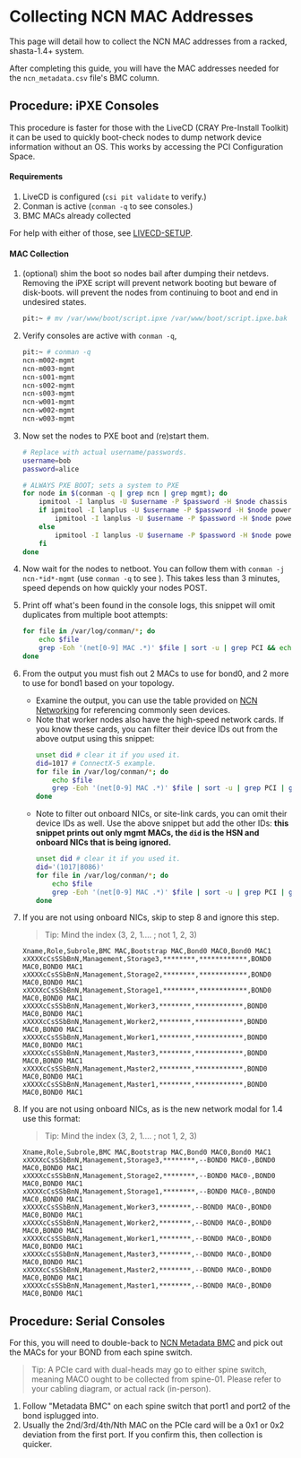 # Collecting NCN MAC Addresses

This page will detail how to collect the NCN MAC addresses from a racked, shasta-1.4+ system.

After completing this guide, you will have the MAC addresses needed for the `ncn_metadata.csv` file's BMC  column.

## Procedure: iPXE Consoles

This procedure is faster for those with the LiveCD (CRAY Pre-Install Toolkit) it can be used to quickly
boot-check nodes to dump network device information without an OS. This works by accessing the PCI Configuration Space.

#### Requirements

1. LiveCD is configured (`csi pit validate` to verify.)
2. Conman is active (`conman -q` to see consoles.)
3. BMC MACs already collected

For help with either of those, see [LIVECD-SETUP](006-LIVECD-SETUP.md).

#### MAC Collection

1. (optional) shim the boot so nodes bail after dumping their netdevs. Removing the iPXE script will prevent network booting but beware of disk-boots. 
will prevent the nodes from continuing to boot and end in undesired states.
    ```bash
    pit:~ # mv /var/www/boot/script.ipxe /var/www/boot/script.ipxe.bak
    ```
2. Verify consoles are active with `conman -q`,
    ```bash
    pit:~ # conman -q
    ncn-m002-mgmt
    ncn-m003-mgmt
    ncn-s001-mgmt
    ncn-s002-mgmt
    ncn-s003-mgmt
    ncn-w001-mgmt
    ncn-w002-mgmt
    ncn-w003-mgmt
    ```

3. Now set the nodes to PXE boot and (re)start them.
    ```bash
    # Replace with actual username/passwords.
    username=bob
    password=alice
    
    # ALWAYS PXE BOOT; sets a system to PXE
    for node in $(conman -q | grep ncn | grep mgmt); do
        ipmitool -I lanplus -U $username -P $password -H $node chassis bootdev pxe options=efiboot,persistent
        if ipmitool -I lanplus -U $username -P $password -H $node power status =~ 'off' ; then 
            ipmitool -I lanplus -U $username -P $password -H $node power on
        else
            ipmitool -I lanplus -U $username -P $password -H $node power reset
        fi
    done
    ```
4. Now wait for the nodes to netboot. You can follow them with `conman -j ncn-*id*-mgmt` (use `conman -q` to see ). This takes less than 3 minutes, speed depends on how quickly your nodes POST.
5. Print off what's been found in the console logs, this snippet will omit duplicates from multiple boot attempts:
    ```bash
    for file in /var/log/conman/*; do
        echo $file
        grep -Eoh '(net[0-9] MAC .*)' $file | sort -u | grep PCI && echo -----
    done
    ```
6. From the output you must fish out 2 MACs to use for bond0, and 2 more to use for bond1 based on your topology.
    - Examine the output, you can use the table provided on [NCN Networking](103-NETWORKING.md) for referencing commonly seen devices.
    - Note that worker nodes also have the high-speed network cards. If you know these cards, you can filter their device IDs out from the above output using this snippet:
        ```bash
        unset did # clear it if you used it.
        did=1017 # ConnectX-5 example.
        for file in /var/log/conman/*; do
            echo $file
            grep -Eoh '(net[0-9] MAC .*)' $file | sort -u | grep PCI | grep -Ev "$did" && echo -----
        done
        ``` 
    - Note to filter out onboard NICs, or site-link cards, you can omit their device IDs as well. Use the above snippet but add the other IDs:
      **this snippet prints out only mgmt MACs, the `did` is the HSN and onboard NICs that is being ignored.**
        ```bash
        unset did # clear it if you used it.
        did='(1017|8086)'
        for file in /var/log/conman/*; do
            echo $file
            grep -Eoh '(net[0-9] MAC .*)' $file | sort -u | grep PCI | grep -Ev "$did" && echo -----
        done
        ```
7. If you are not using onboard NICs, skip to step 8 and ignore this step. 
    > Tip: Mind the index (3, 2, 1.... ; not 1, 2, 3)
    ```
    Xname,Role,Subrole,BMC MAC,Bootstrap MAC,Bond0 MAC0,Bond0 MAC1
    xXXXXcCsSSbBnN,Management,Storage3,********,************,BOND0 MAC0,BOND0 MAC1
    xXXXXcCsSSbBnN,Management,Storage2,********,************,BOND0 MAC0,BOND0 MAC1
    xXXXXcCsSSbBnN,Management,Storage1,********,************,BOND0 MAC0,BOND0 MAC1
    xXXXXcCsSSbBnN,Management,Worker3,********,************,BOND0 MAC0,BOND0 MAC1
    xXXXXcCsSSbBnN,Management,Worker2,********,************,BOND0 MAC0,BOND0 MAC1
    xXXXXcCsSSbBnN,Management,Worker1,********,************,BOND0 MAC0,BOND0 MAC1
    xXXXXcCsSSbBnN,Management,Master3,********,************,BOND0 MAC0,BOND0 MAC1
    xXXXXcCsSSbBnN,Management,Master2,********,************,BOND0 MAC0,BOND0 MAC1
    xXXXXcCsSSbBnN,Management,Master1,********,************,BOND0 MAC0,BOND0 MAC1
    ```

8. If you are not using onboard NICs, as is the new network modal for 1.4 use this format:
    > Tip: Mind the index (3, 2, 1.... ; not 1, 2, 3)
    ```
    Xname,Role,Subrole,BMC MAC,Bootstrap MAC,Bond0 MAC0,Bond0 MAC1
    xXXXXcCsSSbBnN,Management,Storage3,********,--BOND0 MAC0-,BOND0 MAC0,BOND0 MAC1
    xXXXXcCsSSbBnN,Management,Storage2,********,--BOND0 MAC0-,BOND0 MAC0,BOND0 MAC1
    xXXXXcCsSSbBnN,Management,Storage1,********,--BOND0 MAC0-,BOND0 MAC0,BOND0 MAC1
    xXXXXcCsSSbBnN,Management,Worker3,********,--BOND0 MAC0-,BOND0 MAC0,BOND0 MAC1
    xXXXXcCsSSbBnN,Management,Worker2,********,--BOND0 MAC0-,BOND0 MAC0,BOND0 MAC1
    xXXXXcCsSSbBnN,Management,Worker1,********,--BOND0 MAC0-,BOND0 MAC0,BOND0 MAC1
    xXXXXcCsSSbBnN,Management,Master3,********,--BOND0 MAC0-,BOND0 MAC0,BOND0 MAC1
    xXXXXcCsSSbBnN,Management,Master2,********,--BOND0 MAC0-,BOND0 MAC0,BOND0 MAC1
    xXXXXcCsSSbBnN,Management,Master1,********,--BOND0 MAC0-,BOND0 MAC0,BOND0 MAC1
    ```

## Procedure: Serial Consoles

For this, you will need to double-back to [NCN Metadata BMC](301-NCN-METADATA-BMC.md) and pick out
the MACs for your BOND from each spine switch.

> Tip: A PCIe card with dual-heads may go to either spine switch, meaning MAC0 ought to be collected from
> spine-01. Please refer to your cabling diagram, or actual rack (in-person).

1. Follow "Metadata BMC" on each spine switch that port1 and port2 of the bond isplugged into.
2. Usually the 2nd/3rd/4th/Nth MAC on the PCIe card will be a 0x1 or 0x2 deviation from the first port. If you confirm this, then collection
is quicker. 
